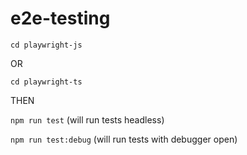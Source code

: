# e2e-testing

`cd playwright-js`

OR

`cd playwright-ts`

THEN

`npm run test` (will run tests headless)

`npm run test:debug` (will run tests with debugger open)
